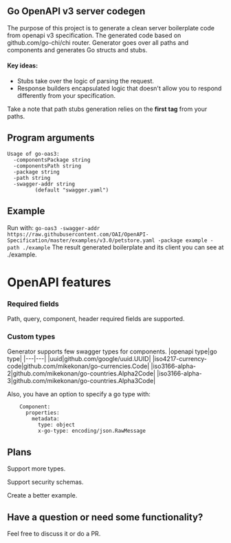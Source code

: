 Go OpenAPI v3 server codegen
----------------------------------------
The purpose of this project is to generate a clean server boilerplate code from openapi v3 specification. The generated code based on github.com/go-chi/chi router. Generator goes over all paths and components and generates Go structs and stubs. 

#### Key ideas:
- Stubs take over the logic of parsing the request.
- Response builders encapsulated logic that doesn't allow you to respond differently from your specification.

Take a note that path stubs generation relies on the **first tag** from your paths.

## Program arguments
```
Usage of go-oas3:
  -componentsPackage string
  -componentsPath string
  -package string
  -path string
  -swagger-addr string
    	 (default "swagger.yaml")
```
## Example
Run with: ```go-oas3 -swagger-addr https://raw.githubusercontent.com/OAI/OpenAPI-Specification/master/examples/v3.0/petstore.yaml -package example -path ./example```
The result generated boilerplate and its client you can see at ./example.

# OpenAPI features
### Required fields
Path, query, component, header required fields are supported. 

### Custom types
Generator supports few swagger types for components. 
|openapi type|go type|
|---|---|
|uuid|github.com/google/uuid.UUID|
|iso4217-currency-code|github.com/mikekonan/go-currencies.Code|
|iso3166-alpha-2|github.com/mikekonan/go-countries.Alpha2Code|
|iso3166-alpha-3|github.com/mikekonan/go-countries.Alpha3Code|

Also, you have an option to specify a go type with:
```
    Component:
      properties:
        metadata:
          type: object
          x-go-type: encoding/json.RawMessage
```
## Plans
Support more types.

Support security schemas.

Create a better example.

## Have a question or need some functionality?
Feel free to discuss it or do a PR.
